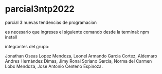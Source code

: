 # parcial3ntp2022
parcial 3 nuevas tendencias de programacion

es necesario que ingreses el siguiente comando desde la terminal:
npm install

integrantes del grupo:

Jonathan Oseas Lopez Mendoza,
Leonel Armando Garcia Cortez,
Aldemaro Andres Hernández Dimas,
Jimy Ronal Soriano García,
Norma del Carmen Lobo Mendoza,
Jose Antonio Centeno Espinoza.
